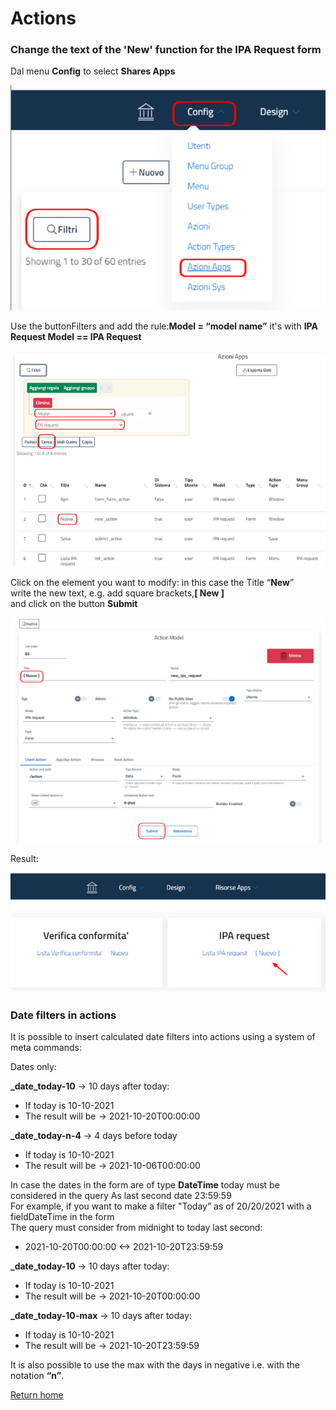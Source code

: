 # Actions  
### Change the text of the 'New' function for the IPA Request form

Dal menu **Config**  to select **Shares Apps**  

![Actions](../../img/project_structure/change_the_text_img1.png "!Actions")  

Use the buttonFilters and add the rule:**Model = “model name”** it's with **IPA Request Model == IPA Request**  

![Actions](../../img/project_structure/change_the_text_img2.png "!Actions")

Click on the element you want to modify: in this case the Title “**New**”  
write the new text, e.g. add square brackets,**[ New ]**  
and click on the button **Submit**  

![Actions](../../img/project_structure/change_the_text_img3.png "!Actions")

Result:  

![Actions](../../img/project_structure/change_the_text_img4.png "!Actions")  

### Date filters in actions
It is possible to insert calculated date filters into actions using a system of meta commands:  

Dates only:  

**_date_today-10**  → 10 days after today:  
- If today is 10-10-2021  
- The result will be → 2021-10-20T00:00:00  

**_date_today-n-4** → 4 days before today  
- If today is 10-10-2021
- The result will be → 2021-10-06T00:00:00

In case the dates in the form are of type **DateTime** today must be considered in the query
As last second date 23:59:59  
For example, if you want to make a filter "Today” as of 20/20/2021 with a fieldDateTime in the form  
The query must consider from midnight to today last second:  
- 2021-10-20T00:00:00 <-> 2021-10-20T23:59:59  

**_date_today-10**  → 10 days after today:  
- If today is 10-10-2021
- The result will be → 2021-10-20T00:00:00  

**_date_today-10-max**  → 10 days after today:  
- If today is 10-10-2021
- The result will be → 2021-10-20T23:59:59  

It is also possible to use the max with the days in negative i.e. with the notation **“n”**.

[Return home](../index.md)